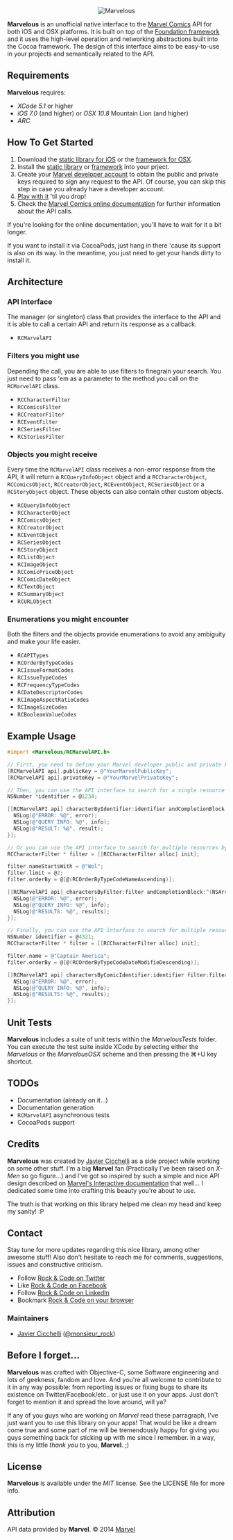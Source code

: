 <p align="center"><img src="http://dropbox.rock-n-co.de/marvelous/logo.png" alt="Marvelous" title="Marvelous"></p>

**Marvelous** is an unofficial native interface to the [Marvel Comics](http://marvel.com) API for both iOS and OSX platforms. It is built on top of the [Foundation framework](https://developer.apple.com/library/mac/documentation/cocoa/reference/foundation/objc_classic/_index.html) and it uses the high-level operation and networking abstractions built into the Cocoa framework. The design of this interface aims to be easy-to-use in your projects and semantically related to the API.

## Requirements

**Marvelous** requires:
- *XCode 5.1* or higher
- *iOS 7.0* (and higher) or *OSX 10.8* Mountain Lion (and higher)
- *ARC*

## How To Get Started

1. Download the [static library for iOS](http://dropbox.rock-n-co.de/marvelous/libMarvelous-0.6.2.zip) or the [framework for OSX](http://dropbox.rock-n-co.de/marvelous/Marvelous-0.6.2.zip).
2. Install the [static library](https://developer.apple.com/library/ios/technotes/iOSStaticLibraries/Articles/configuration.html) or [framework](https://developer.apple.com/library/mac/documentation/macosx/conceptual/BPFrameworks/Tasks/InstallingFrameworks.html#//apple_ref/doc/uid/20002261-BBCCFBJA) into your prject.
3. Create your [Marvel developer account](https://developer.marvel.com/account) to obtain the public and private keys required to sign any request to the API. Of course, you can skip this step in case you already have a developer account.
4. [Play with it](https://www.youtube.com/watch?v=sGjmXhES2wQ) 'til you drop!
5. Check the [Marvel Comics online documentation](http://developer.marvel.com/docs) for further information about the API calls.

If you're looking for the online documentation, you'll have to wait for it a bit longer.

If you want to install it via CocoaPods, just hang in there 'cause its support is also on its way. In the meantime, you just need to get your hands dirty to install it.

## Architecture

### API Interface

The manager (or singleton) class that provides the interface to the API and it is able to call a certain API and return its response as a callback.

- `RCMarvelAPI`

### Filters you might use

Depending the call, you are able to use filters to finegrain your search. You just need to pass 'em as a parameter to the method you call on the `RCMarvelAPI` class.

- `RCCharacterFilter`
- `RCComicsFilter`
- `RCCreatorFilter`
- `RCEventFilter`
- `RCSeriesFilter`
- `RCStoriesFilter`

### Objects you might receive

Every time the `RCMarvelAPI` class receives a non-error response from the API, it will return a `RCQueryInfoObject` object and a `RCCharacterObject`, `RCComicsObject`, `RCCreatorObject`, `RCEventObject`, `RCSeriesObject` or a `RCStoryObject` object. These objects can also contain other custom objects.

- `RCQueryInfoObject`
- `RCCharacterObject`
- `RCComicsObject`
- `RCCreatorObject`
- `RCEventObject`
- `RCSeriesObject`
- `RCStoryObject`
- `RCListObject`
- `RCImageObject`
- `RCComicPriceObject`
- `RCComicDateObject`
- `RCTextObject`
- `RCSummaryObject`
- `RCURLObject`

### Enumerations you might encounter

Both the filters and the objects provide enumerations to avoid any ambiguity and make your life easier.

- `RCAPITypes`
- `RCOrderByTypeCodes`
- `RCIssueFormatCodes`
- `RCIssueTypeCodes`
- `RCFrequencyTypeCodes`
- `RCDateDescriptorCodes`
- `RCImageAspectRatioCodes`
- `RCImageSizeCodes`
- `RCBooleanValueCodes`

## Example Usage

```objective-c
#import <Marvelous/RCMarvelAPI.h>

// First, you need to define your Marvel developer public and private keys
[RCMarvelAPI api].publicKey = @"YourMarvelPublicKey";
[RCMarvelAPI api].privateKey = @"YourMarvelPrivateKey";

// Then, you can use the API interface to search for a single resource by its identifier
NSNumber *identifier = @1234;

[[RCMarvelAPI api] characterByIdentifier:identifier andCompletionBlock:^(id result, RCQueryInfoObject *info, NSError *error) {
  NSLog(@"ERROR: %@", error);
  NSLog(@"QUERY INFO: %@", info);
  NSLog(@"RESULT: %@", result);
}];

// Or you can use the API interface to search for multiple resources by its filter
RCCharacterFilter * filter = [[RCCharacterFilter alloc] init];

filter.nameStartsWith = @"Wol";
filter.limit = @2;
filter.orderBy = @[@(RCOrderByTypeCodeNameAscending)];

[[RCMarvelAPI api] charactersByFilter:filter andCompletionBlock:^(NSArray *results, RCQueryInfoObject *info, NSError *error) {
  NSLog(@"ERROR: %@", error);
  NSLog(@"QUERY INFO: %@", info);
  NSLog(@"RESULTS: %@", results);
}];

// Finally, you can use the API interface to search for multiple resources by an identifier and a filter
NSNumber identifier = @4321;
RCCharacterFilter * filter = [[RCCharacterFilter alloc] init];

filter.name = @"Captain America";
filter.orderBy = @[@(RCOrderByTypeCodeDateModifieDescending)];

[[RCMarvelAPI api] charactersByComicIdentifier:identifier filter:filter andCompletionBlock:^(NSArray *results, RCQueryInfoObject *info, NSError *error) {
  NSLog(@"ERROR: %@", error);
  NSLog(@"QUERY INFO: %@", info);
  NSLog(@"RESULTS: %@", results);
}];
```

## Unit Tests

**Marvelous** includes a suite of unit tests within the *MarvelousTests* folder. You can execute the test suite inside XCode by selecting either the *Marvelous*  or the *MarvelousOSX* scheme and then pressing the &#8984;+U key shortcut.

## TODOs

- Documentation (already on it...)
- Documentation generation
- `RCMarvelAPI` asynchronous tests
- CocoaPods support

## Credits

**Marvelous** was created by [Javier Cicchelli](https://github.com/mr-rock) as a side project while working on some other stuff. I'm a big  **Marvel** fan (Practically I've been raised on *X-Men* so go figure...) and I've got so inspired by such a simple and nice API design described on  [Marvel's Interactive documentation](http://developer.marvel.com/docs) that well... I dedicated some time into crafting this beauty you're about to use.

The truth is that working on this library helped me clean my head and keep my sanity! :P

## Contact

Stay tune for more updates regarding this nice library, among other awesome stuff! Also don't hesitate to reach me for comments, suggestions, issues and constructive criticism.

- Follow [Rock & Code on Twitter](https://twitter.com/rockncode)
- Like [Rock & Code on Facebook](https://www.facebook.com/rock.n.code)
- Follow [Rock & Code on LinkedIn](http://www.linkedin.com/company/rock-&-code)
- Bookmark [Rock & Code on your browser](http://rock-n-code.com)

### Maintainers

- [Javier Cicchelli](http://github.com/mr-rock) ([@monsieur_rock](https://twitter.com/monsieur_rock))

## Before I forget...

**Marvelous** was crafted with Objective-C, some Software engineering and lots of geekness, fandom and love. And you're all welcome to contribute to it in any way possible: from reporting issues or fixing bugs  to share its existence on Twitter/Facebook/etc.. or just use it on your apps. Just don't forget to mention it and spread the love around, will ya?

If any of you guys who are working on *Marvel* read these parragraph, I've just want you to use this library on your apps! That would be like a dream come true and some part of me will be tremendously happy for giving you guys something back for sticking up with me since I remember. In a way, this is my little *thank you* to you, **Marvel**. ;)

## License

**Marvelous** is available under the *MIT* license. See the LICENSE file for more info.

## Attribution

API data provided by **Marvel**. &copy; 2014 [Marvel](http://marvel.com)
